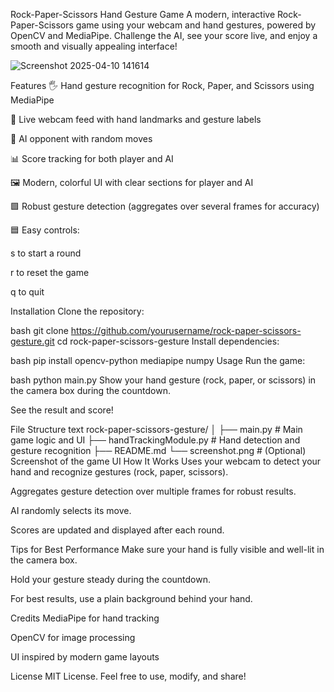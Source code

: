 Rock-Paper-Scissors Hand Gesture Game
A modern, interactive Rock-Paper-Scissors game using your webcam and hand gestures, powered by OpenCV and MediaPipe.
Challenge the AI, see your score live, and enjoy a smooth and visually appealing interface!

![Screenshot 2025-04-10 141614](https://github.com/user-attachments/assets/867b3c89-db55-4125-b04a-6e3f87e4d0bf)




Features
🖐️ Hand gesture recognition for Rock, Paper, and Scissors using MediaPipe

🎥 Live webcam feed with hand landmarks and gesture labels

🤖 AI opponent with random moves

📊 Score tracking for both player and AI

🖼️ Modern, colorful UI with clear sections for player and AI

🟩 Robust gesture detection (aggregates over several frames for accuracy)

🟦 Easy controls:

s to start a round

r to reset the game

q to quit

Installation
Clone the repository:

bash
git clone https://github.com/yourusername/rock-paper-scissors-gesture.git
cd rock-paper-scissors-gesture
Install dependencies:

bash
pip install opencv-python mediapipe numpy
Usage
Run the game:

bash
python main.py
Show your hand gesture (rock, paper, or scissors) in the camera box during the countdown.

See the result and score!

File Structure
text
rock-paper-scissors-gesture/
│
├── main.py                  # Main game logic and UI
├── handTrackingModule.py    # Hand detection and gesture recognition
├── README.md
└── screenshot.png           # (Optional) Screenshot of the game UI
How It Works
Uses your webcam to detect your hand and recognize gestures (rock, paper, scissors).

Aggregates gesture detection over multiple frames for robust results.

AI randomly selects its move.

Scores are updated and displayed after each round.

Tips for Best Performance
Make sure your hand is fully visible and well-lit in the camera box.

Hold your gesture steady during the countdown.

For best results, use a plain background behind your hand.

Credits
MediaPipe for hand tracking

OpenCV for image processing

UI inspired by modern game layouts

License
MIT License.
Feel free to use, modify, and share!
